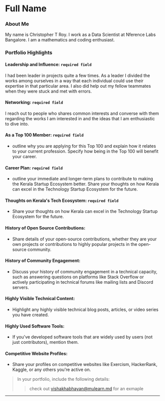 # Full Name 

### About Me

My name is Christopher T Roy. I work as a Data Scientist at Nference Labs Bangalore. I am a mathematics and coding enthusiast.


### Portfolio Highlights



#### Leadership and Influence: `required field`

I had been leader in projects quite a few times. As a leader I divided the works among ourselves in a way that each individual could use their expertise in that particular area. I also did help out my fellow teammates when they were stuck and met with errors. 

#### Networking: `required field`

I reach out to people who shares common interests and converse with them regarding the works I am interested in and the ideas that I am enthusiastic to dive into. 

#### As a Top 100 Member: `required field`

- outline why you are applying for this Top 100 and explain how it relates to your current profession. Specify how being in the Top 100 will benefit your career.

#### Career Plan: `required field`

- outline your immediate and longer-term plans to contribute to making the Kerala Startup Ecosystem better. Share your thoughts on how Kerala can excel in the Technology Startup Ecosystem for the future.

#### Thoughts on Kerala's Tech Ecosystem: `required field`

- Share your thoughts on how Kerala can excel in the Technology Startup Ecosystem for the future.

#### History of Open Source Contributions:

- Share details of your open-source contributions, whether they are your own projects or contributions to highly popular projects in the open-source community.

#### History of Community Engagement:

-  Discuss your history of community engagement in a technical capacity, such as answering questions on platforms like Stack Overflow or actively participating in technical forums like mailing lists and Discord servers.

#### Highly Visible Technical Content:

- Highlight any highly visible technical blog posts, articles, or video series you have created.

#### Highly Used Software Tools:

- If you've developed software tools that are widely used by users (not just contributors), mention them.

#### Competitive Website Profiles:

- Share your profiles on competitive websites like Exercism, HackerRank, Kaggle, or any others you're active on.



> In your portfolio, include the following details:
>> check out [vishakhabhayan@mulearn.md](./profile/vishakhabhayan@mulearn.md) for an exmaple

---


